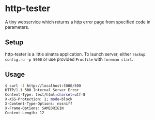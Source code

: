 # http-tester

A tiny webservice which returns a http error page from specified code in parameters.

## Setup

http-tester is a little sinatra application. To launch server, either `rackup config.ru -p 5000` or use provided `Procfile` with `foreman start`.

## Usage

```bash
$ curl -I http://localhost:5000/500
HTTP/1.1 500 Internal Server Error
Content-Type: text/html;charset=utf-8
X-XSS-Protection: 1; mode=block
X-Content-Type-Options: nosniff
X-Frame-Options: SAMEORIGIN
Content-Length: 12
```
